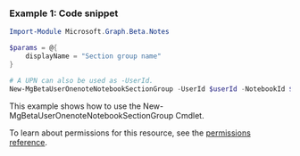 ### Example 1: Code snippet

```powershellImport-Module Microsoft.Graph.Beta.Notes

$params = @{
	displayName = "Section group name"
}

# A UPN can also be used as -UserId.
New-MgBetaUserOnenoteNotebookSectionGroup -UserId $userId -NotebookId $notebookId -BodyParameter $params
```
This example shows how to use the New-MgBetaUserOnenoteNotebookSectionGroup Cmdlet.
To learn about permissions for this resource, see the [permissions reference](/graph/permissions-reference).

